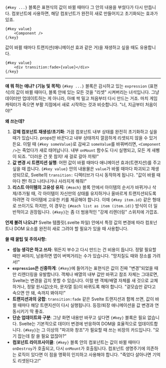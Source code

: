 `{#key ...}` 블록은 표현식의 값이 바뀔 때마다 그 안의 내용을 부쉈다가 다시 만듭니다. 컴포넌트에 사용하면, 해당 컴포넌트가 완전히 새로 만들어지고 초기화되는 효과가 있죠.

```svelte
{#key value}
	<Component />
{/key}
```

값이 바뀔 때마다 트랜지션(애니메이션 효과 같은 거)을 재생하고 싶을 때도 유용합니다.

```svelte
{#key value}
	<div transition:fade>{value}</div>
{/key}
```

---

**얘 뭐 하는 애냐? (기능 및 목적)**
`{#key ...}` 블록은 감시하고 있는 `expression` (표현식)의 값이 바뀔 때마다, 블록 안에 있는 모든 것을 "리셋" 시켜버리는 녀석입니다. 그냥 데이터만 업데이트하는 게 아니라, 아예 싹 밀고 처음부터 다시 만드는 거죠. 마치 게임 캐릭터가 죽으면 부활 지점에서 새로 시작하는 것과 비슷합니다. "너, 지금부터 처음이야!"

**왜 쓰는데?**
1.  **강제 컴포넌트 재생성/초기화**: 가끔 컴포넌트 내부 상태를 완전히 초기화하고 싶을 때가 있습니다. props만 바꾼다고 내부 상태까지 깔끔하게 리셋되지 않을 수 있거든요. 이럴 때 `{#key someValue}`로 감싸고 `someValue`를 바꿔버리면, `<Component />`는 죽었다가 새로 태어납니다. 내부 `onMount` 함수도 다시 실행되고, 모든 게 새삥이 되죠. "더러운 건 못 참지! 새 걸로 갈아 끼워!"
2.  **값 변경 시 트랜지션 실행**: 어떤 값이 바뀔 때마다 애니메이션 효과(트랜지션)를 주고 싶을 때 씁니다. `{#key value}` 안의 내용물은 `value`가 바뀔 때마다 파괴되고 재생성되므로, Svelte의 `transition:` 디렉티브가 다시 동작하게 됩니다. "값이 바뀔 때마다 짠! 하고 나타나거나 사라지게 해줘!"
3.  **리스트 아이템의 고유성 유지**: `{#each}` 블록 안에서 아이템의 순서가 바뀌거나 삭제/추가될 때, 각 아이템이 자신만의 상태를 유지하거나 올바르게 트랜지션되도록 하려면 각 아이템에 고유한 키를 제공해야 합니다. 이때 `{#key item.id}` 같은 형태로 쓰이기도 하지만, 이 경우는 `{#each list as item (item.id)}` 방식이 더 일반적이고 권장됩니다. `{#key}`는 좀 더 범용적인 "강제 리렌더링" 스위치에 가깝죠.

**언제 불려 나오냐?**
Svelte 템플릿(.svelte 파일) 안에서 특정 값의 변경에 따라 컴포넌트나 DOM 요소를 완전히 새로 그려야 할 필요가 있을 때 사용합니다.

**쓸 때 꿀팁 및 주의사항:**
*   **성능 생각은 하고 쓰자**: 뭐든지 부수고 다시 만드는 건 비용이 듭니다. 정말 필요할 때만 써야지, 남용하면 앱이 버벅거리는 수가 있습니다. "망치질도 때와 장소를 가려서!"
*   **`expression`은 신중하게**: `{#key}`에 들어가는 표현식은 값이 진짜 "변경"되었을 때만 리렌더링을 유발합니다. 객체나 배열의 내부 값만 바뀌고 참조 자체는 그대로면, Svelte는 변경을 감지 못할 수 있습니다. 이럴 땐 객체/배열 자체를 새 것으로 교체하거나, 정말 원시값(숫자, 문자열 등)이 바뀌도록 해야 합니다. "겉모습만 같다고 속으면 안 돼, 속까지 봐야지!"
*   **트랜지션과의 궁합**: `transition:fade` 같은 Svelte 트랜지션과 함께 쓰면, 값이 바뀔 때마다 해당 트랜지션이 다시 실행됩니다. 등장/퇴장 애니메이션을 값 변경과 연동시키기 딱 좋죠.
*   **단순 업데이트와 구분**: 그냥 화면 내용만 바꾸고 싶다면 `{#key}` 블록은 필요 없습니다. Svelte는 기본적으로 데이터 변경에 반응하여 DOM을 효율적으로 업데이트합니다. `{#key}`는 그 이상의 "파괴와 창조"가 필요할 때 쓰는 비장의 카드입니다. "모기 잡는데 칼 쓸 필요 없잖아?"
*   **컴포넌트 라이프사이클**: `{#key}` 블록 안의 컴포넌트는 값이 바뀔 때마다 `onDestroy`가 호출되고, 다시 `onMount`가 호출됩니다. 컴포넌트 생명주기에 의존하는 로직이 있다면 이 점을 명확히 인지하고 사용해야 합니다. "죽었다 살아나면 기억도 리셋된다고!"